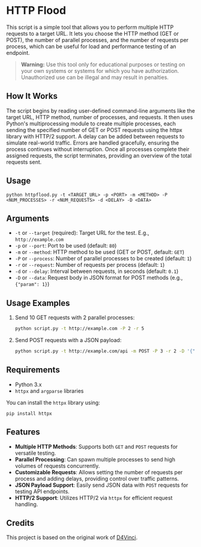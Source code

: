 # HTTP Flood

This script is a simple tool that allows you to perform multiple HTTP requests to a target URL. It lets you choose the HTTP method (GET or POST), the number of parallel processes, and the number of requests per process, which can be useful for load and performance testing of an endpoint.

> **Warning:** Use this tool only for educational purposes or testing on your own systems or systems for which you have authorization. Unauthorized use can be illegal and may result in penalties.

## How It Works

The script begins by reading user-defined command-line arguments like the target URL, HTTP method, number of processes, and requests. It then uses Python's multiprocessing module to create multiple processes, each sending the specified number of GET or POST requests using the httpx library with HTTP/2 support. A delay can be added between requests to simulate real-world traffic. Errors are handled gracefully, ensuring the process continues without interruption. Once all processes complete their assigned requests, the script terminates, providing an overview of the total requests sent.

## Usage

```
python httpflood.py -t <TARGET_URL> -p <PORT> -m <METHOD> -P <NUM_PROCESSES> -r <NUM_REQUESTS> -d <DELAY> -D <DATA>
```

## Arguments

- `-t` or `--target` (required): Target URL for the test. E.g., `http://example.com`
- `-p` or `--port`: Port to be used (default: `80`)
- `-m` or `--method`: HTTP method to be used (GET or POST, default: `GET`)
- `-P` or `--process`: Number of parallel processes to be created (default: `1`)
- `-r` or `--request`: Number of requests per process (default: `1`)
- `-d` or `--delay`: Interval between requests, in seconds (default: `0.1`)
- `-D` or `--data`: Request body in JSON format for POST methods (e.g., `{"param": 1}`)

## Usage Examples

1. Send 10 GET requests with 2 parallel processes:
   ```bash
   python script.py -t http://example.com -P 2 -r 5
   ```

2. Send POST requests with a JSON payload:
   ```bash
   python script.py -t http://example.com/api -m POST -P 3 -r 2 -D '{"key": "value"}'
   ```
    
## Requirements

- Python 3.x
- `httpx` and `argparse` libraries

You can install the `httpx` library using:

```
pip install httpx
```

## Features

- **Multiple HTTP Methods**: Supports both `GET` and `POST` requests for versatile testing.
- **Parallel Processing**: Can spawn multiple processes to send high volumes of requests concurrently.
- **Customizable Requests**: Allows setting the number of requests per process and adding delays, providing control over traffic patterns.
- **JSON Payload Support**: Easily send JSON data with `POST` requests for testing API endpoints.
- **HTTP/2 Support**: Utilizes HTTP/2 via `httpx` for efficient request handling.

## Credits

This project is based on the original work of [D4Vinci](https://github.com/D4Vinci/PyFlooder).
